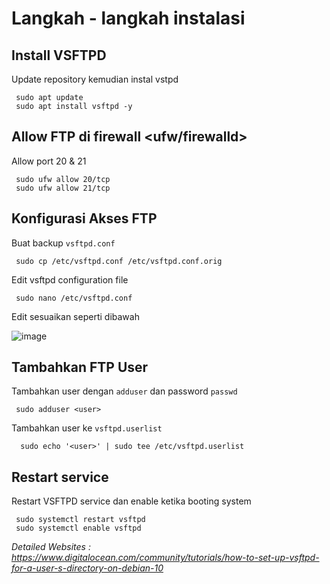 # Langkah - langkah instalasi
## Install VSFTPD 
   Update repository kemudian instal vstpd
   
     sudo apt update
     sudo apt install vsftpd -y
## Allow FTP di firewall <ufw/firewalld>
   Allow port 20 & 21

     sudo ufw allow 20/tcp
     sudo ufw allow 21/tcp
## Konfigurasi Akses FTP
   Buat backup `vsftpd.conf`

     sudo cp /etc/vsftpd.conf /etc/vsftpd.conf.orig

   Edit vsftpd configuration file

     sudo nano /etc/vsftpd.conf

   Edit sesuaikan seperti dibawah 
    
   ![image](https://github.com/diotriandika/learn-networking/assets/109568349/bce17e1c-d774-403d-8a20-548e42b7546d)
## Tambahkan FTP User
   Tambahkan user dengan `adduser` dan password <optional> `passwd`
   
     sudo adduser <user>

   Tambahkan user ke `vsftpd.userlist`

      sudo echo '<user>' | sudo tee /etc/vsftpd.userlist

## Restart service
   Restart VSFTPD service dan enable ketika booting system

     sudo systemctl restart vsftpd
     sudo systemctl enable vsftpd

_Detailed Websites : https://www.digitalocean.com/community/tutorials/how-to-set-up-vsftpd-for-a-user-s-directory-on-debian-10_ 
